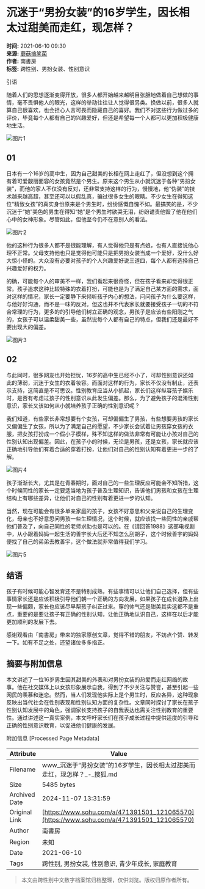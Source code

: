 # 沉迷于“男扮女装”的16岁学生，因长相太过甜美而走红，现怎样？

**时间:** 2021-06-10 09:30  
**来源:** [蘑菇搞笑菌](https://www.sohu.com/a/471391501_121065570?spm=smpc.content-abroad.content.1.1730986277956cGN8RBL)  
**作者:** 南書房  
**标签:** 跨性别、男扮女装、性别意识

引语

随着人们的思想逐渐变得开放，很多人都开始越来越明目张胆地做着自己想做的事情，毫不畏惧他人的眼光，这样的举动往往让人觉得很另类。换做以前，很多人就算自己很喜欢，也会担心人言可畏而隐藏自己的喜好。我们不对这些行为做过多的评价，毕竟每个人都有自己的兴趣爱好，但还是希望每一个人都可以更加积极健康地生活。

![图片1](https://p4.itc.cn/images01/20210610/ec7b4a7f41c4447aacf7fee0ca7a6956.jpeg)

## 01

日本有一个16岁的高中生，因为自己甜美的长相在网上走红了，但没想到这个拥有着可爱靓丽面容的女孩竟然是个男生。原来这个男生从小就沉迷于各种“男扮女装”，而他的家人不仅没有反对，还非常支持这样的行为，慢慢地，他“伪装”的技术越来越高超，甚至还可以以假乱真，骗过很多女生的眼睛。不少女生在得知这位“精致女孩”的真实身份原来是个男生时，纷纷感慨自愧不如。最搞笑的是，不少沉迷于“她”美色的男生在得知“她”是个男生时欲哭无泪，纷纷谴责他毁了他在他们心中的女神形象。尽管如此，但他至今仍不在意别人的看法。

![图片2](https://p0.itc.cn/images01/20210610/5df78e91c02547a386d1ca64eec937c7.jpeg)

他的这种行为很多人都不是很能理解，有人觉得他只是有点娘，也有人直接说他心理不正常。父母支持他也只是觉得他可能只是把男扮女装当成一个爱好，没什么好大惊小怪的。大众没有必要对孩子的个人兴趣爱好说三道四，每个人都有选择自己兴趣爱好的权力。

的确，可能每个人的审美不一样，我们看起来很奇怪，但在孩子看来却觉得很正常。孩子追求这种比较特殊的衣着打扮，可能也是为了满足自己某方面的需求，面对这样的情况，家长一定要静下来倾听孩子内心的想法，问问孩子为什么要这样，与他好好沟通，而不是一味的反对。但这也并不代表家长就要接受孩子一切的不符合常理的行为，更多的的引导他们树立正确的观念，男孩子是应该有些阳刚之气的，女孩子可以温柔甜美一些，虽然说每个人都有自己的特点，但我们还是最好不要出现大的偏差。

![图片3](https://p9.itc.cn/images01/20210610/fa5e39c058b84182a2e4781d6463dc54.jpeg)

## 02

与此同时，很多网友也开始担忧，16岁的高中生已经不小了，可却性别意识还如此的薄弱，沉迷于女生的衣着妆容。而面对这样的行为，家长不仅没有制止，还表示支持，这简直是不可思议。性别教育应当从小抓起，家长们这样纵容孩子娱乐时，是否有考虑过孩子的性别意识从此发生偏差。那么，为了避免孩子的混淆性别意识，家长又该如何从小就培养孩子正确的性别意识呢？

我们知道，有些家长非常想要有个女孩，可却偏偏生了男孩，有些想要男孩的家长又偏偏生了女孩，所以为了满足自己的愿望，不少家长会试着让男孩穿女孩的衣服，把女孩打扮成一个假小子模样，殊不知这样的做法非常有可能让小孩对自己的性别认知出现偏差。因此，在孩子小的时候，无论是男孩，还是女孩，家长就应该正确地引导他们有着合适的穿着打扮，让他们对自己的性别认知有着更进一步的了解。

![图片4](https://p7.itc.cn/images01/20210610/b57d47063e4743da94037cc54af23003.jpeg)

孩子渐渐长大，尤其是在青春期时，面对自己的一些生理反应可能会不知所措，这个时候同性的家长一定要适当地为孩子普及生理知识，告诉他们男孩和女孩在生理结构上有哪些差异，让他们对自己的性别有着更进一步的认知。

当然，现在可能会有很多单亲家庭的孩子，女孩不好意思和父亲说自己的生理变化，母亲也不好意思问男孩一些生理情况，这个时候，就应该找一些同性的亲戚帮他们普及了，向自己同性的老师求助也是可以的。在《请回答1988》这部电视剧中，从小跟着妈妈一起生活的善宇长大后还不知怎么刮胡子，这个时候善宇的妈妈便找了自己的弟弟去教善宇，这个做法就非常值得我们学习。

![图片5](https://p8.itc.cn/images01/20210610/fe9ead810db24f98a9f77a5c3ad25f49.jpeg)

## 结语

孩子有时候可能心智发育还不是特别成熟，有些事情可以让他们自己选择，但有些事情家长还是应该积极引导他们朝一个正确的方向发展，如果孩子在成长道路上出现一些偏颇，家长也应该尽早帮孩子纠正过来。穿的帅气还是甜美其实这都不是重点，重要的是要让孩子有正确的性别认知，让他正确地认识自己，这样在以后才能更加顺利的发展下去。

感谢观看由「南書房」带来的独家原创文章，觉得不错的朋友，不妨点个赞、转发一下。如有不足之处，还望诸位多多指正。

## 摘要与附加信息

<!-- tcd_abstract -->
本文讲述了一位16岁男生因其甜美的外表和对男扮女装的热爱而走红网络的故事。他在社交媒体上以女孩形象展示自我，得到了不少关注与赞誉，甚至引起一些网民的羡慕和迷恋。然而，当人们发现他实际上是个男生时，反应各异，这种现象反映出当代社会在性别表现和性别认知方面的复杂性。文章同时探讨了家长在孩子性别认知发展中的角色，强调家长支持孩子的自我表达也需关注性别教育的重要性。通过讲述这一真实案例，本文呼吁家长们在孩子成长过程中提供适度的引导和正确的性别意识教育，以促进他们健康的发展。
<!-- tcd_abstract_end -->

附加信息 [Processed Page Metadata]

| Attribute       | Value                                  |
|-----------------|----------------------------------------|
| Filename        | www_沉迷于“男扮女装”的16岁学生，因长相太过甜美而走红，现怎样？_-_搜狐.md                             |
| Size            | 5485 bytes                           |
| Archived Date   | 2024-11-07 13:31:59                             |
| Original Link   | [https://www.sohu.com/a/471391501_121065570](https://www.sohu.com/a/471391501_121065570)                       |
| Author          | 南書房                               |
| Region          | 未知                               |
| Date            | 2021-06-10                                 |
| Tags            | 跨性别, 男扮女装, 性别意识, 青少年成长, 家庭教育                                 |
>
> 本文由跨性别中文数字档案馆归档整理，仅供浏览。版权归原作者所有。
>